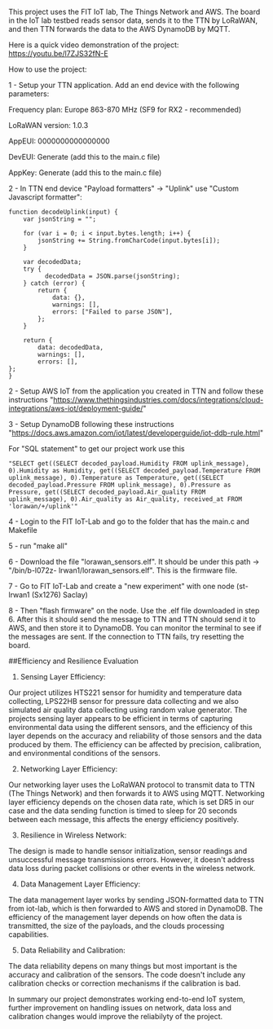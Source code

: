 This project uses the FIT IoT lab, The Things Network and AWS. The board in the IoT lab testbed reads sensor data, sends it to the TTN by LoRaWAN, and then TTN forwards the data to the AWS DynamoDB by MQTT.

Here is a quick video demonstration of the project: https://youtu.be/l7ZJS32fN-E

How to use the project:

1 - Setup your TTN application. Add an end device with the following parameters:

Frequency plan: Europe 863-870 MHz (SF9 for RX2 - recommended)

LoRaWAN version: 1.0.3

AppEUI: 0000000000000000

DevEUI: Generate (add this to the main.c file)

AppKey: Generate (add this to the main.c file)

2 - In TTN end device "Payload formatters" -> "Uplink" use "Custom Javascript formatter":

	function decodeUplink(input) {
		var jsonString = "";

		for (var i = 0; i < input.bytes.length; i++) {
			jsonString += String.fromCharCode(input.bytes[i]);
		}

		var decodedData;
		try {
			  decodedData = JSON.parse(jsonString);
		} catch (error) {
			return {
				data: {},
				warnings: [],
				errors: ["Failed to parse JSON"],
			};
		}
		
		return {
			data: decodedData,
			warnings: [],
			errors: [],
	};
	}


2 - Setup AWS IoT from the application you created in TTN and follow these instructions "https://www.thethingsindustries.com/docs/integrations/cloud-integrations/aws-iot/deployment-guide/"

3 - Setup DynamoDB following these instructions "https://docs.aws.amazon.com/iot/latest/developerguide/iot-ddb-rule.html"

For "SQL statement" to get our project work use this 

	"SELECT get((SELECT decoded_payload.Humidity FROM uplink_message), 0).Humidity as Humidity, get((SELECT decoded_payload.Temperature FROM uplink_message), 0).Temperature as Temperature, get((SELECT decoded_payload.Pressure FROM uplink_message), 0).Pressure as Pressure, get((SELECT decoded_payload.Air_quality FROM uplink_message), 0).Air_quality as Air_quality, received_at FROM 'lorawan/+/uplink'"

4 - Login to the FIT IoT-Lab and go to the folder that has the main.c and Makefile

5 - run "make all"

6 - Download the file "lorawan_sensors.elf". It should be under this path -> "/bin/b-l072z-	lrwan1/lorawan_sensors.elf". This is the firmware file.

7 - Go to FIT IoT-Lab and create a "new experiment" with one node (st-lrwan1 (Sx1276) Saclay)

8 - Then "flash firmware" on the node. Use the .elf file downloaded in step 6. After this it should send the message to TTN and TTN should send it to AWS, and then store it to DynamoDB. You can monitor the terminal to see if the messages are sent. If the connection to TTN fails, try resetting the board.



##Efficiency and Resilience Evaluation

1. Sensing Layer Efficiency:

Our project utilizes HTS221 sensor for humidity and temperature data collecting, LPS22HB sensor for pressure data collecting
and we also simulated air quality data collecting using random value generator. 
The projects sensing layer appears to be efficient in terms of capturing environmental data using the different sensors, and 
the efficiency of this layer depends on the accuracy and reliability of those sensors and the data produced by them.
The efficiency can be affected by precision, calibration, and environmental conditions of the sensors.

2. Networking Layer Efficiency: 

Our networking layer uses the LoRaWAN protocol to transmit data to TTN (The Things Network) and then forwards it to AWS using MQTT.
Networking layer efficiency depends on the chosen data rate, which is set DR5 in our case and the data sending function is timed to 
sleep for 20 seconds between each message, this affects the energy efficiency positively.

3. Resilience in Wireless Network:

The design is made to handle sensor initialization, sensor readings and unsuccessful message transmissions errors.
However, it doesn't address data loss during packet collisions or other events in the wireless network.

4. Data Management Layer Efficiency:

The data management layer works by sending JSON-formatted data to TTN from iot-lab, which is then forwarded to AWS and stored in DynamoDB.
The efficiency of the management layer depends on how often the data is transmitted, the size of the payloads, and the clouds processing capabilities.

5. Data Reliability and Calibration:

The data reliability depens on many things but most important is the accuracy and calibration of the sensors. The code doesn't include any 
calibration checks or correction mechanisms if the calibration is bad. 

   
In summary our project demonstrates working end-to-end IoT system, further improvement on handling issues on network, data loss and calibration
changes would improve the reliabilyty of the project.
